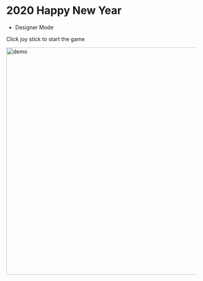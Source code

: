 # 2020 Happy New Year
* Designer Mode

Click joy stick to start the game

<img src="https://user-images.githubusercontent.com/39983900/171026656-44b23573-1468-4418-86b0-0b1298eedccd.png" alt="demo" width="600"/>
